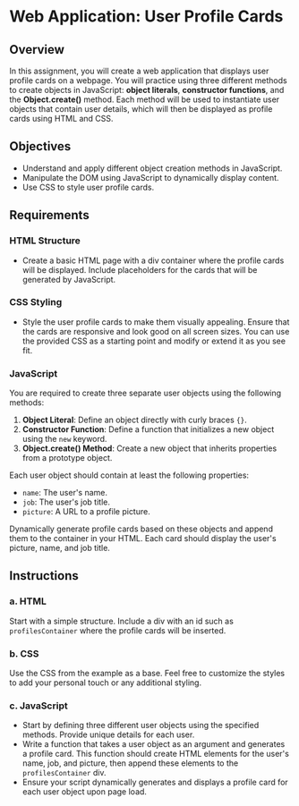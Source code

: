 # Web Application: User Profile Cards

## Overview
In this assignment, you will create a web application that displays user profile cards on a webpage. You will practice using three different methods to create objects in JavaScript: **object literals**, **constructor functions**, and the **Object.create()** method. Each method will be used to instantiate user objects that contain user details, which will then be displayed as profile cards using HTML and CSS.

## Objectives
- Understand and apply different object creation methods in JavaScript.
- Manipulate the DOM using JavaScript to dynamically display content.
- Use CSS to style user profile cards.

## Requirements

### HTML Structure
- Create a basic HTML page with a div container where the profile cards will be displayed. Include placeholders for the cards that will be generated by JavaScript.

### CSS Styling
- Style the user profile cards to make them visually appealing. Ensure that the cards are responsive and look good on all screen sizes. You can use the provided CSS as a starting point and modify or extend it as you see fit.

### JavaScript
You are required to create three separate user objects using the following methods:
1. **Object Literal**: Define an object directly with curly braces `{}`.
2. **Constructor Function**: Define a function that initializes a new object using the `new` keyword.
3. **Object.create() Method**: Create a new object that inherits properties from a prototype object.

Each user object should contain at least the following properties:
- `name`: The user's name.
- `job`: The user's job title.
- `picture`: A URL to a profile picture.

Dynamically generate profile cards based on these objects and append them to the container in your HTML. Each card should display the user's picture, name, and job title.

## Instructions

### a. HTML
Start with a simple structure. Include a div with an id such as `profilesContainer` where the profile cards will be inserted.

### b. CSS
Use the CSS from the example as a base. Feel free to customize the styles to add your personal touch or any additional styling.

### c. JavaScript
- Start by defining three different user objects using the specified methods. Provide unique details for each user.
- Write a function that takes a user object as an argument and generates a profile card. This function should create HTML elements for the user's name, job, and picture, then append these elements to the `profilesContainer` div.
- Ensure your script dynamically generates and displays a profile card for each user object upon page load.
